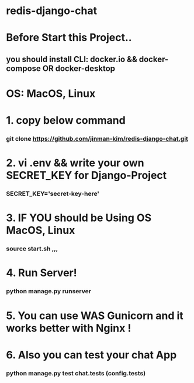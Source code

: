 # redis-django-chat
# Before Start this Project..
## you should install CLI: docker.io && docker-compose OR docker-desktop
# OS: MacOS, Linux
# 
# 1. copy below command
### git clone https://github.com/jinman-kim/redis-django-chat.git
# 2. vi .env   && write your own SECRET_KEY for Django-Project
### SECRET_KEY='secret-key-here'
# 3. IF YOU should be Using OS MacOS, Linux
### source start.sh ,,, 
# 4. Run Server! 
### python manage.py runserver 
# 5. You can use WAS Gunicorn and it works better with Nginx !
# 6. Also you can test your chat App 
### python manage.py test chat.tests (config.tests)

